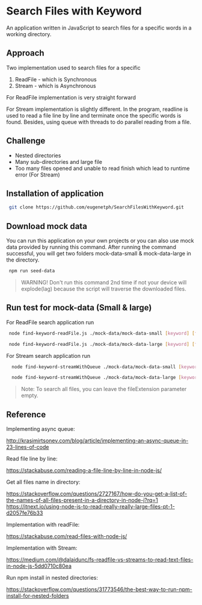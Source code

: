 # Search Files with Keyword

An application written in JavaScript to search files for a specific words in a working directory.

## Approach
Two implementation used to search files for a specific
1. ReadFile - which is Synchronous
2. Stream   - which is Asynchronous

For ReadFile implementation is very straight forward

For Stream implementation is slightly different. In the program, readline is used to read a file line by line and terminate once the specific words is found. Besides, using queue with threads to do parallel reading from a file. 

## Challenge
* Nested directories
* Many sub-directories and large file
* Too many files opened and unable to read finish which lead to runtime error (For Stream)

## Installation of application

   ```bash
    git clone https://github.com/eugenetph/SearchFilesWithKeyword.git
   ```
   
## Download mock data
You can run this application on your own projects or you can also use mock data provided by running this command.
After running the command successful, you will get two folders mock-data-small & mock-data-large in the directory.
 
   ```bash
    npm run seed-data
   ```
>  WARNING! Don't run this command 2nd time if not your device will explode(lag) because the script will traverse the downloaded files.

 
 ## Run test for mock-data (Small & large)
 
 For ReadFile search application run
 
   ```bash
    node find-keyword-readFile.js ./mock-data/mock-data-small [keyword] [fileExtension]
   ```
   ```bash
    node find-keyword-readFile.js ./mock-data/mock-data-large [keyword] [fileExtension]
   ```
   
  For Stream search application run
  
  ```bash
    node find-keyword-streamWithQueue ./mock-data/mock-data-small [keyword] [fileExtension]
  ```
  ```bash
    node find-keyword-streamWithQueue ./mock-data/mock-data-large [keyword] [fileExtension]
  ```
  > Note: To search all files, you can leave the fileExtension parameter empty.
  
## Reference
Implementing async queue:

http://krasimirtsonev.com/blog/article/implementing-an-async-queue-in-23-lines-of-code

Read file line by line:

https://stackabuse.com/reading-a-file-line-by-line-in-node-js/

Get all files name in directory:

https://stackoverflow.com/questions/2727167/how-do-you-get-a-list-of-the-names-of-all-files-present-in-a-directory-in-node-j?rq=1
https://itnext.io/using-node-js-to-read-really-really-large-files-pt-1-d2057fe76b33

Implementation with readFile:

https://stackabuse.com/read-files-with-node-js/

Implementation with Stream:

https://medium.com/@dalaidunc/fs-readfile-vs-streams-to-read-text-files-in-node-js-5dd0710c80ea

Run npm install in nested directories:

https://stackoverflow.com/questions/31773546/the-best-way-to-run-npm-install-for-nested-folders
  
  
 
